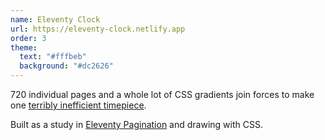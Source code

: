 ```yaml
---
name: Eleventy Clock
url: https://eleventy-clock.netlify.app
order: 3
theme:
  text: "#fffbeb"
  background: "#dc2626"
---
```

720 individual pages and a whole lot of CSS gradients join forces to make one [terribly inefficient timepiece](https://multiline.co/mment/2020/09/eleventy-clock/).

Built as a study in [Eleventy Pagination](https://11ty.dev/docs/pagination) and drawing with CSS.
